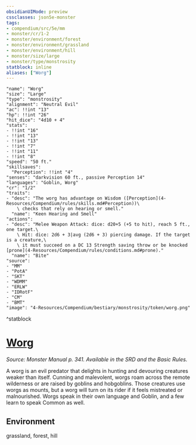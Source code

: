 ```yaml
---
obsidianUIMode: preview
cssclasses: json5e-monster
tags:
- compendium/src/5e/mm
- monster/cr/1-2
- monster/environment/forest
- monster/environment/grassland
- monster/environment/hill
- monster/size/large
- monster/type/monstrosity
statblock: inline
aliases: ["Worg"]
---
```

```statblock
"name": "Worg"
"size": "Large"
"type": "monstrosity"
"alignment": "Neutral Evil"
"ac": !!int "13"
"hp": !!int "26"
"hit_dice": "4d10 + 4"
"stats":
- !!int "16"
- !!int "13"
- !!int "13"
- !!int "7"
- !!int "11"
- !!int "8"
"speed": "50 ft."
"skillsaves":
  "Perception": !!int "4"
"senses": "darkvision 60 ft., passive Perception 14"
"languages": "Goblin, Worg"
"cr": "1/2"
"traits":
- "desc": "The worg has advantage on Wisdom ([Perception](4-Resources/Compendium/rules/skills.md#Perception))\
    \ checks that rely on hearing or smell."
  "name": "Keen Hearing and Smell"
"actions":
- "desc": "Melee Weapon Attack: dice: d20+5 (+5 to hit), reach 5 ft., one target.\
    \ Hit: dice: 2d6 + 3|avg (2d6 + 3) piercing damage. If the target is a creature,\
    \ it must succeed on a DC 13 Strength saving throw or be knocked [prone](4-Resources/Compendium/rules/conditions.md#prone)."
  "name": "Bite"
"source":
- "MM"
- "PotA"
- "SKT"
- "WDMM"
- "ERLW"
- "IDRotF"
- "CM"
- "BMT"
"image": "4-Resources/Compendium/bestiary/monstrosity/token/worg.png"
```
^statblock
# [Worg](4-Resources/Compendium/bestiary/monstrosity/worg.md)
*Source: Monster Manual p. 341. Available in the SRD and the Basic Rules.*  

A worg is an evil predator that delights in hunting and devouring creatures weaker than itself. Cunning and malevolent, worgs roam across the remote wilderness or are raised by goblins and hobgoblins. Those creatures use worgs as mounts, but a worg will turn on its rider if it feels mistreated or malnourished. Worgs speak in their own language and Goblin, and a few learn to speak Common as well.



## Environment

grassland, forest, hill